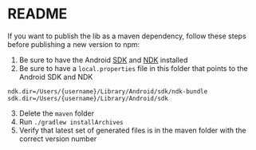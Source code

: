 # README

If you want to publish the lib as a maven dependency, follow these steps before publishing a new version to npm:

1. Be sure to have the Android [SDK](https://developer.android.com/studio/index.html) and [NDK](https://developer.android.com/ndk/guides/index.html) installed
2. Be sure to have a `local.properties` file in this folder that points to the Android SDK and NDK

```
ndk.dir=/Users/{username}/Library/Android/sdk/ndk-bundle
sdk.dir=/Users/{username}/Library/Android/sdk
```

3. Delete the `maven` folder
4. Run `./gradlew installArchives`
5. Verify that latest set of generated files is in the maven folder with the correct version number
